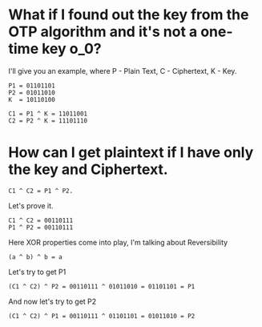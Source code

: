 # What if I found out the key from the OTP algorithm and it's not a one-time key o_0?

I'll give you an example, where P - Plain Text, C - Ciphertext, K - Key.
```
P1 = 01101101
P2 = 01011010
K  = 10110100

C1 = P1 ^ K = 11011001
C2 = P2 ^ K = 11101110
```

# How can I get plaintext if I have only the key and Ciphertext.


```
C1 ^ C2 = P1 ^ P2. 
```

Let's prove it.
```
C1 ^ C2 = 00110111
P1 ^ P2 = 00110111
```

Here XOR properties come into play, I'm talking about Reversibility

```
(a ^ b) ^ b = a
```

Let's try to get P1

```
(С1 ^ С2) ^ P2 = 00110111 ^ 01011010 = 01101101 = P1
```

And now let's try to get P2

```
(С1 ^ С2) ^ P1 = 00110111 ^ 01101101 = 01011010 = P2
```
